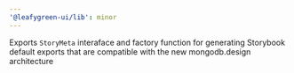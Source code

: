 ```yaml
---
'@leafygreen-ui/lib': minor
---
```


Exports `StoryMeta` interaface and factory function for generating Storybook default exports that are compatible with the new mongodb.design architecture
